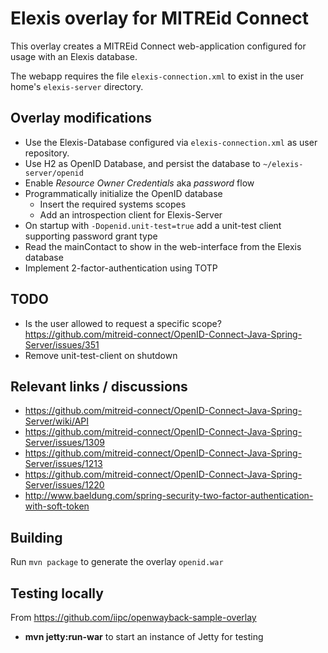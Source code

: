 # Elexis overlay for MITREid Connect

This overlay creates a MITREid Connect web-application configured for usage
with an Elexis database.

The webapp requires the file `elexis-connection.xml` to exist in the user home's `elexis-server` directory.

## Overlay modifications

* Use the Elexis-Database configured via `elexis-connection.xml` as user repository.
* Use H2 as OpenID Database, and persist the database to `~/elexis-server/openid`
* Enable *Resource Owner Credentials* aka *password* flow
* Programmatically initialize the OpenID database
  * Insert the required systems scopes
  * Add an introspection client for Elexis-Server
* On startup with `-Dopenid.unit-test=true` add a unit-test client supporting password grant type
* Read the mainContact to show in the web-interface from the Elexis database
* Implement 2-factor-authentication using TOTP

## TODO

* Is the user allowed to request a specific scope? https://github.com/mitreid-connect/OpenID-Connect-Java-Spring-Server/issues/351
* Remove unit-test-client on shutdown

## Relevant links / discussions

* https://github.com/mitreid-connect/OpenID-Connect-Java-Spring-Server/wiki/API
* https://github.com/mitreid-connect/OpenID-Connect-Java-Spring-Server/issues/1309
* https://github.com/mitreid-connect/OpenID-Connect-Java-Spring-Server/issues/1213
* https://github.com/mitreid-connect/OpenID-Connect-Java-Spring-Server/issues/1220
* http://www.baeldung.com/spring-security-two-factor-authentication-with-soft-token

## Building

Run `mvn package` to generate the overlay `openid.war`

## Testing locally

From https://github.com/iipc/openwayback-sample-overlay

* **mvn jetty:run-war** to start an instance of Jetty for testing
